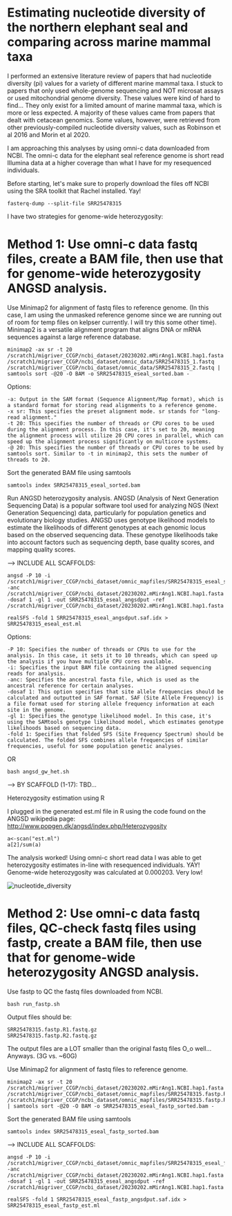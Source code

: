 # Estimating nucleotide diversity of the northern elephant seal and comparing across marine mammal taxa
I performed an extensive literature review of papers that had nucleotide diversity (pi) values for a variety of different marine mammal taxa. I stuck to papers that only used whole-genome sequencing and NOT microsat assays or used mitochondrial genome diversity. These values were kind of hard to find... They only exist for a limited amount of marine mammal taxa, which is more or less expected. A majority of these values came from papers that dealt with cetacean genomics. Some values, however, were retrieved from other previously-compiled nucleotide diversity values, such as Robinson et al 2016 and Morin et al 2020. 

I am approaching this analyses by using omni-c data downloaded from NCBI. The omni-c data for the elephant seal reference genome is short read Illumina data at a higher coverage than what I have for my resequenced individuals. 

Before starting, let's make sure to properly download the files off NCBI using the SRA toolkit that Rachel installed. Yay!
      
    fasterq-dump --split-file SRR25478315

I have two strategies for genome-wide heterozygosity: 

# Method 1: Use omni-c data fastq files, create a BAM file, then use that for genome-wide heterozygosity ANGSD analysis. 
Use Minimap2 for alignment of fastq files to reference genome. (In this case, I am using the unmasked reference genome since we are running out of room for temp files on kelpser currently. I will try this some other time). Minimap2 is a versatile alignment program that aligns DNA or mRNA sequences against a large reference database.

    minimap2 -ax sr -t 20 /scratch1/migriver_CCGP/ncbi_dataset/20230202.mMirAng1.NCBI.hap1.fasta /scratch1/migriver_CCGP/ncbi_dataset/omnic_data/SRR25478315_1.fastq /scratch1/migriver_CCGP/ncbi_dataset/omnic_data/SRR25478315_2.fastq | samtools sort -@20 -O BAM -o SRR25478315_eseal_sorted.bam -

Options:

    -a: Output in the SAM format (Sequence Alignment/Map format), which is a standard format for storing read alignments to a reference genome.
    -x sr: This specifies the preset alignment mode. sr stands for "long-read alignment."
    -t 20: This specifies the number of threads or CPU cores to be used during the alignment process. In this case, it's set to 20, meaning the alignment process will utilize 20 CPU cores in parallel, which can speed up the alignment process significantly on multicore systems.
    -@ 20: This specifies the number of threads or CPU cores to be used by samtools sort. Similar to -t in minimap2, this sets the number of threads to 20.

Sort the generated BAM file using samtools

    samtools index SRR25478315_eseal_sorted.bam

Run ANGSD heterozygosity analysis. ANGSD (Analysis of Next Generation Sequencing Data) is a popular software tool used for analyzing NGS (Next Generation Sequencing) data, particularly for population genetics and evolutionary biology studies. ANGSD uses genotype likelihood models to estimate the likelihoods of different genotypes at each genomic locus based on the observed sequencing data. These genotype likelihoods take into account factors such as sequencing depth, base quality scores, and mapping quality scores.

--> INCLUDE ALL SCAFFOLDS: 

    angsd -P 10 -i /scratch1/migriver_CCGP/ncbi_dataset/omnic_mapfiles/SRR25478315_eseal_sorted.bam -anc /scratch1/migriver_CCGP/ncbi_dataset/20230202.mMirAng1.NCBI.hap1.fasta -dosaf 1 -gl 1 -out SRR25478315_eseal_angsdput -ref /scratch1/migriver_CCGP/ncbi_dataset/20230202.mMirAng1.NCBI.hap1.fasta
    
    realSFS -fold 1 SRR25478315_eseal_angsdput.saf.idx > SRR25478315_eseal_est.ml

Options: 

    -P 10: Specifies the number of threads or CPUs to use for the analysis. In this case, it sets it to 10 threads, which can speed up the analysis if you have multiple CPU cores available.
    -i: Specifies the input BAM file containing the aligned sequencing reads for analysis.
    -anc: Specifies the ancestral fasta file, which is used as the ancestral reference for certain analyses.
    -dosaf 1: This option specifies that site allele frequencies should be calculated and outputted in SAF format. SAF (Site Allele Frequency) is a file format used for storing allele frequency information at each site in the genome.
    -gl 1: Specifies the genotype likelihood model. In this case, it's using the SAMtools genotype likelihood model, which estimates genotype likelihoods based on sequencing data.
    -fold 1: Specifies that folded SFS (Site Frequency Spectrum) should be calculated. The folded SFS combines allele frequencies of similar frequencies, useful for some population genetic analyses.
    
OR

    bash angsd_gw_het.sh
      
--> BY SCAFFOLD (1-17):
TBD... 


Heterozygosity estimation using R 

I plugged in the generated est.ml file in R using the code found on the ANGSD wikipedia page: http://www.popgen.dk/angsd/index.php/Heterozygosity

    a<-scan("est.ml")
    a[2]/sum(a)

The analysis worked! Using omni-c short read data I was able to get heterozygosity estimates in-line with resequenced individuals. YAY! Genome-wide heterozygosity was calculated at 0.000203. Very low! 


![nucleotide_diversity](https://github.com/Mrivera104/eseal_CCGP/assets/97764650/f2115608-5509-4911-ab60-4f9a793b547c)



# Method 2: Use omni-c data fastq files, QC-check fastq files using fastp, create a BAM file, then use that for genome-wide heterozygosity ANGSD analysis. 

Use fastp to QC the fastq files downloaded from NCBI. 

    bash run_fastp.sh

Output files should be: 

    SRR25478315.fastp.R1.fastq.gz
    SRR25478315.fastp.R2.fastq.gz
The output files are a LOT smaller than the original fastq files O_o well... Anyways. (3G vs. ~60G)

Use Minimap2 for alignment of fastq files to reference genome. 

    minimap2 -ax sr -t 20 /scratch1/migriver_CCGP/ncbi_dataset/20230202.mMirAng1.NCBI.hap1.fasta /scratch1/migriver_CCGP/ncbi_dataset/omnic_mapfiles/SRR25478315.fastp.R1.fastq.gz /scratch1/migriver_CCGP/ncbi_dataset/omnic_mapfiles/SRR25478315.fastp.R2.fastq.gz | samtools sort -@20 -O BAM -o SRR25478315_eseal_fastp_sorted.bam -

Sort the generated BAM file using samtools

    samtools index SRR25478315_eseal_fastp_sorted.bam

--> INCLUDE ALL SCAFFOLDS: 

    angsd -P 10 -i /scratch1/migriver_CCGP/ncbi_dataset/omnic_mapfiles/SRR25478315_eseal_fastp_sorted.bam -anc /scratch1/migriver_CCGP/ncbi_dataset/20230202.mMirAng1.NCBI.hap1.fasta -dosaf 1 -gl 1 -out SRR25478315_eseal_angsdput -ref /scratch1/migriver_CCGP/ncbi_dataset/20230202.mMirAng1.NCBI.hap1.fasta
    
    realSFS -fold 1 SRR25478315_eseal_fastp_angsdput.saf.idx > SRR25478315_eseal_fastp_est.ml
